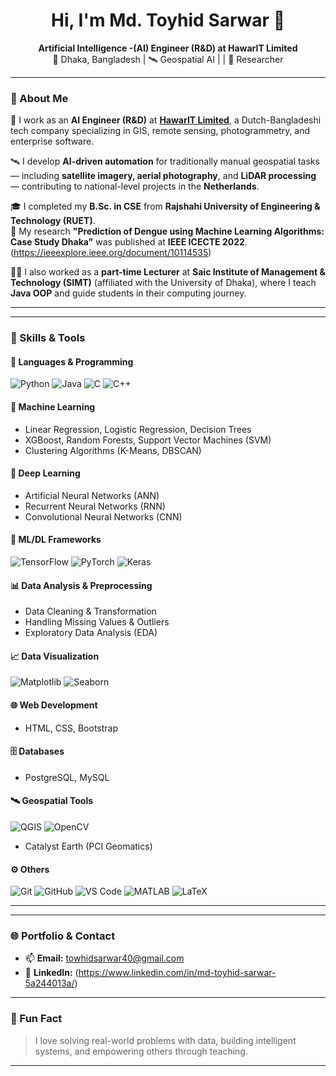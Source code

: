 <h1 align="center">Hi, I'm Md. Toyhid Sarwar 👋</h1>

<p align="center">
  <strong>Artificial Intelligence -(AI) Engineer (R&D) at HawarIT Limited</strong><br>
  📍 Dhaka, Bangladesh | 🛰️ Geospatial AI | | 🤖 Researcher
</p>

---

### 🧠 About Me

🔬 I work as an **AI Engineer (R&D)** at [**HawarIT Limited**](https://www.hawarit.com/), a Dutch-Bangladeshi tech company specializing in GIS, remote sensing, photogrammetry, and enterprise software.

🛰️ I develop **AI-driven automation** for traditionally manual geospatial tasks — including **satellite imagery, aerial photography**, and **LiDAR processing** — contributing to national-level projects in the **Netherlands**.

🎓 I completed my **B.Sc. in CSE** from **Rajshahi University of Engineering & Technology (RUET)**.  
📄 My research **"Prediction of Dengue using Machine Learning Algorithms: Case Study Dhaka"** was published at **IEEE ICECTE 2022**.(https://ieeexplore.ieee.org/document/10114535)

👨‍🏫 I also worked as a **part-time Lecturer** at **Saic Institute of Management & Technology (SIMT)** (affiliated with the University of Dhaka), where I teach **Java OOP** and guide students in their computing journey.

---

---

### 🧰 Skills & Tools

#### 🚀 Languages & Programming
![Python](https://img.shields.io/badge/-Python-3776AB?logo=python&logoColor=white&style=for-the-badge)
![Java](https://img.shields.io/badge/-Java-007396?logo=java&logoColor=white&style=for-the-badge)
![C](https://img.shields.io/badge/-C-00599C?logo=c&logoColor=white&style=for-the-badge)
![C++](https://img.shields.io/badge/-C++-00599C?logo=c%2B%2B&logoColor=white&style=for-the-badge)

#### 🤖 Machine Learning
- Linear Regression, Logistic Regression, Decision Trees  
- XGBoost, Random Forests, Support Vector Machines (SVM)  
- Clustering Algorithms (K-Means, DBSCAN)

#### 🧠 Deep Learning
- Artificial Neural Networks (ANN)
- Recurrent Neural Networks (RNN)
- Convolutional Neural Networks (CNN)

#### 🔧 ML/DL Frameworks
![TensorFlow](https://img.shields.io/badge/-TensorFlow-FF6F00?logo=tensorflow&logoColor=white&style=for-the-badge)
![PyTorch](https://img.shields.io/badge/-PyTorch-EE4C2C?logo=pytorch&logoColor=white&style=for-the-badge)
![Keras](https://img.shields.io/badge/-Keras-D00000?logo=keras&logoColor=white&style=for-the-badge)

#### 📊 Data Analysis & Preprocessing
- Data Cleaning & Transformation  
- Handling Missing Values & Outliers  
- Exploratory Data Analysis (EDA)

#### 📈 Data Visualization
![Matplotlib](https://img.shields.io/badge/-Matplotlib-11557C?logo=matplotlib&logoColor=white&style=for-the-badge)
![Seaborn](https://img.shields.io/badge/-Seaborn-4B8BBE?style=for-the-badge&logo=python&logoColor=white)

#### 🌐 Web Development
- HTML, CSS, Bootstrap

#### 🗄️ Databases
- PostgreSQL, MySQL

#### 🛰️ Geospatial Tools
![QGIS](https://img.shields.io/badge/-QGIS-589632?logo=qgis&logoColor=white&style=for-the-badge)
![OpenCV](https://img.shields.io/badge/-OpenCV-5C3EE8?logo=opencv&logoColor=white&style=for-the-badge)
- Catalyst Earth (PCI Geomatics)

#### ⚙️ Others
![Git](https://img.shields.io/badge/-Git-F05032?logo=git&logoColor=white&style=for-the-badge)
![GitHub](https://img.shields.io/badge/-GitHub-181717?logo=github&logoColor=white&style=for-the-badge)
![VS Code](https://img.shields.io/badge/-VS%20Code-007ACC?logo=visualstudiocode&logoColor=white&style=for-the-badge)
![MATLAB](https://img.shields.io/badge/-MATLAB-0076A8?logo=mathworks&logoColor=white&style=for-the-badge)
![LaTeX](https://img.shields.io/badge/-LaTeX-008080?logo=latex&logoColor=white&style=for-the-badge)

---




---

### 🌐 Portfolio & Contact

- 📫 **Email:** towhidsarwar40@gmail.com
- 💼 **LinkedIn:** (https://www.linkedin.com/in/md-toyhid-sarwar-5a244013a/)

---

### 💬 Fun Fact

> I love solving real-world problems with data, building intelligent systems, and empowering others through teaching.

---
